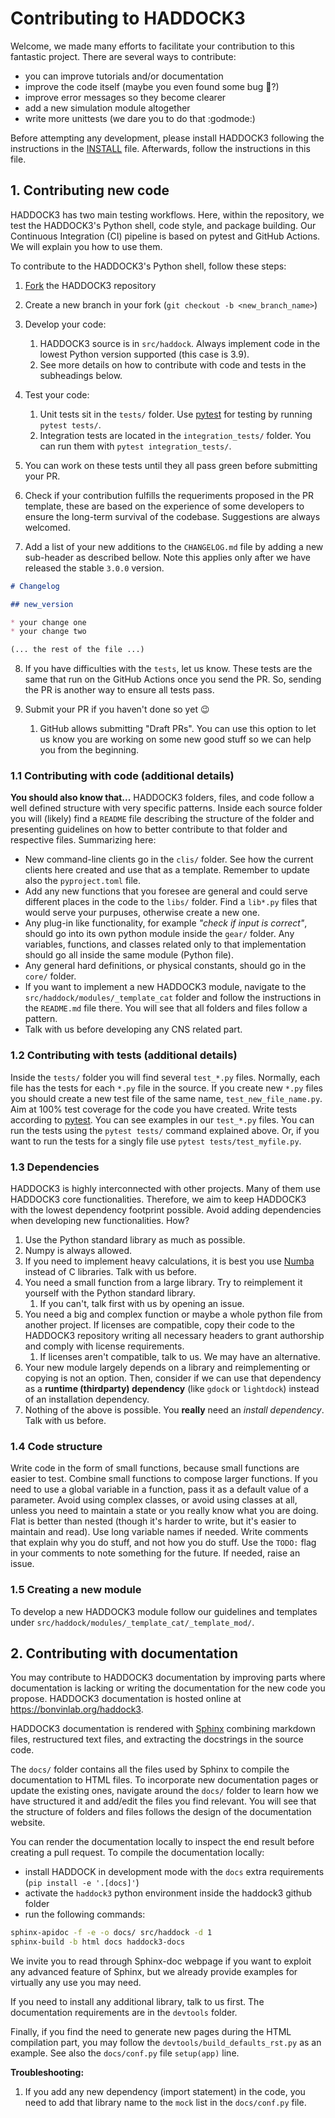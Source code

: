 # Contributing to HADDOCK3

Welcome, we made many efforts to facilitate your contribution to this
fantastic project. There are several ways to contribute:

* you can improve tutorials and/or documentation
* improve the code itself (maybe you even found some bug :bug:?)
* improve error messages so they become clearer
* add a new simulation module altogether
* write more unittests (we dare you to do that :godmode:)

Before attempting any development, please install HADDOCK3 following the
instructions in the [INSTALL](docs/INSTALL.md) file. Afterwards, follow the
instructions in this file.

## 1. Contributing new code

HADDOCK3 has two main testing workflows. Here, within the repository, we
test the HADDOCK3's Python shell, code style, and package building.  Our
Continuous Integration (CI) pipeline is based on
pytest and GitHub Actions. We will explain you how to use them.

To contribute to the HADDOCK3's Python shell, follow these steps:

1.  [Fork][fork] the HADDOCK3 repository
2.  Create a new branch in your fork (`git checkout -b <new_branch_name>`)
3.  Develop your code:

    1.  HADDOCK3 source is in `src/haddock`. Always implement code in
    the lowest Python version supported (this case is 3.9).
    2. See more details on how to contribute with code and tests in the
    subheadings below.

4.  Test your code:
    1.  Unit tests sit in the `tests/` folder. Use
    [pytest](https://docs.pytest.org/en/6.2.x/) for testing by running `pytest tests/`.
    2.  Integration tests are located in the `integration_tests/` folder.
        You can run them with `pytest integration_tests/`.

5.  You can work on these tests until they all pass green before
submitting your PR.

6. Check if your contribution fulfills the requeriments proposed in the
PR template, these are based on the experience of some developers to ensure the long-term
survival of the codebase. Suggestions are always welcomed.

7.  Add a list of your new additions to the `CHANGELOG.md` file by
adding a new sub-header as described bellow.
Note this applies only after we have released the
stable `3.0.0` version.

```markdown
# Changelog

## new_version

* your change one
* your change two

(... the rest of the file ...)
```

8.  If you have difficulties with the `tests`, let us know. These tests
are the same that run on the GitHub Actions once you send the PR. So,
sending the PR is another way to ensure all tests pass.

9.  Submit your PR if you haven't done so yet :wink:

    1.  GitHub allows submitting "Draft PRs". You can use this
    option to let us know you are working on some new good stuff so we
    can help you from the beginning.

### 1.1 Contributing with code (additional details)

**You should also know that...** HADDOCK3 folders, files, and code
follow a well defined structure with very specific patterns. Inside each
source folder you will (likely) find a `README` file describing the
structure of the folder and presenting guidelines on how to better
contribute to that folder and respective files. Summarizing here:

* New command-line clients go in the `clis/` folder. See how the current
  clients here created and use that as a template. Remember to update also the
  `pyproject.toml` file.
* Add any new functions that you foresee are general and
  could serve different places in the code to the `libs/` folder. Find a
  `lib*.py` files that would serve your purpuses, otherwise create a new
  one.
* Any plug-in like functionality, for example *"check if input is
  correct"*, should go into its own python module inside the `gear/`
  folder. Any variables, functions, and classes related only to that
  implementation should go all inside the same module (Python file).
* Any general hard definitions, or physical constants, should go in the
  `core/` folder.
* If you want to implement a new HADDOCK3 module, navigate to the
  `src/haddock/modules/_template_cat` folder and follow the instructions in the `README.md`
  file there. You will see that all folders and files follow a pattern.
* Talk with us before developing any CNS related part.

### 1.2 Contributing with tests (additional details)

Inside the `tests/` folder you will find several `test_*.py` files.
Normally, each file has the tests for each `*.py` file in the source. If
you create new `*.py` files you should create a new test file of the
same name, `test_new_file_name.py`. Aim at 100% test coverage for the
code you have created. Write tests according to [pytest][pytest]. You
can see examples in our `test_*.py` files. You can run the tests using
the `pytest tests/` command explained above. Or, if you want to run the
tests for a singly file use `pytest tests/test_myfile.py`.

### 1.3 Dependencies

HADDOCK3 is highly interconnected with other projects. Many of them use
HADDOCK3 core functionalities. Therefore, we aim to keep HADDOCK3 with
the lowest dependency footprint possible. Avoid adding dependencies when
developing new functionalities. How?

1. Use the Python standard library as much as possible.
1. Numpy is always allowed.
1. If you need to implement heavy calculations, it is best you use
[Numba][numba] instead of C libraries. Talk with us before.
1. You need a small function from a large library. Try to reimplement it
yourself with the Python standard library.
    1. If you can't, talk first with
us by opening an issue.
1. You need a big and complex function or maybe a whole python file from
another project. If licenses are compatible, copy their code to the
HADDOCK3 repository writing all necessary headers to grant authorship
and comply with license requirements.
    1. If licenses aren't compatible, talk to us. We may have an
    alternative.
1. Your new module largely depends on a library and reimplementing or
copying is not an option. Then, consider if we can use that dependency
as a **runtime (thirdparty) dependency** (like `gdock` or `lightdock`) instead of an
installation dependency.
1. Nothing of the above is possible. You **really** need an *install
dependency*. Talk with us before.

### 1.4 Code structure

Write code in the form of small functions, because small functions are
easier to test. Combine small functions to compose larger functions. If
you need to use a global variable in a function, pass it as a default
value of a parameter. Avoid using complex classes, or avoid using
classes at all, unless you need to maintain a state or you really know
what you are doing. Flat is better than nested (though it's harder to
write, but it's easier to maintain and read). Use long variable names if
needed. Write comments that explain why you do stuff, and not how you do
stuff. Use the `TODO:` flag in your comments to note something for the
future. If needed, raise an issue.

### 1.5 Creating a new module

To develop a new HADDOCK3 module follow our guidelines and templates
under `src/haddock/modules/_template_cat/_template_mod/`.

## 2. Contributing with documentation

You may contribute to HADDOCK3 documentation by improving parts where
documentation is lacking or writing the documentation for the new code
you propose. HADDOCK3 documentation is hosted online at
https://bonvinlab.org/haddock3.

HADDOCK3 documentation is rendered with
[Sphinx](https://www.sphinx-doc.org/en/master/) combining markdown
files, restructured text files, and extracting the docstrings in the
source code.

The `docs/` folder contains all the files used by Sphinx to compile the
documentation to HTML files. To incorporate new documentation pages or
update the existing ones, navigate around the `docs/` folder to learn
how we have structured it and add/edit the files you find relevant. You
will see that the structure of folders and files follows the design of
the documentation website.

You can render the documentation locally to inspect the end result
before creating a pull request. To compile the documentation locally:
- install HADDOCK in development mode with the `docs` extra requirements
  (`pip install -e '.[docs]'`)
- activate the `haddock3` python environment inside the haddock3 github
folder
- run the following commands:
```bash
sphinx-apidoc -f -e -o docs/ src/haddock -d 1
sphinx-build -b html docs haddock3-docs
```

We invite you to read through Sphinx-doc
webpage if you want to exploit any advanced feature of Sphinx, but we
already provide examples for virtually any use you may need.

If you need to install any additional library, talk to us first. The
documentation requirements are in the `devtools` folder.

Finally, if you find the need to generate new pages during the HTML
compilation part, you may follow the `devtools/build_defaults_rst.py` as
an example. See also the `docs/conf.py` file `setup(app)` line.

**Troubleshooting:**

1. If you add any new dependency (import statement) in the code, you
  need to add that library name to the `mock` list in the `docs/conf.py`
  file.

[fork]: https://docs.github.com/en/get-started/quickstart/fork-a-repo
[pytest]: https://docs.pytest.org/ "pytest"
[flake]: https://flake8.pycqa.org/en/latest/ "flake8"
[numpydoc]: https://numpydoc.readthedocs.io/en/latest/format.html
[numba]: https://numba.pydata.org/ "Numba"
